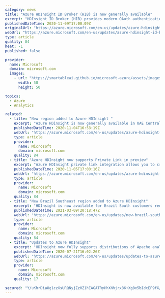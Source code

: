 ```yaml
---
category: news
title: "Azure HDInsight ID Broker (HIB) is now generally available"
excerpt: "HDInsight ID Broker (HIB) provides modern OAuth authentication and enables federated users to login to cluster without syncing on-premise password hashes to the cloud."
publishedDateTime: 2020-11-09T17:00:09Z
originalUrl: "https://azure.microsoft.com/en-us/updates/azure-hdinsight-id-broker-hib-is-now-generally-available/"
webUrl: "https://azure.microsoft.com/en-us/updates/azure-hdinsight-id-broker-hib-is-now-generally-available/"
type: article
quality: 84
heat: -1
published: false

provider:
  name: Microsoft
  domain: microsoft.com
  images:
    - url: "https://smartableai.github.io/microsoft-azure/assets/images/organizations/microsoft.com-50x50.jpg"
      width: 50
      height: 50

topics:
  - Azure
  - Analytics

related:
  - title: "New region added to Azure HDInsight "
    excerpt: "Azure HDinsight is now generally available in UAE Central"
    publishedDateTime: 2020-11-04T16:58:19Z
    webUrl: "https://azure.microsoft.com/en-us/updates/azure-hdinsight-is-now-available-in-the-uae-central/"
    type: article
    provider:
      name: Microsoft
      domain: microsoft.com
    quality: 84
  - title: "Azure HDInsight now supports Private Link in preview"
    excerpt: "Azure HDInsight private link integration allows you to create VNET injected clusters with no public IP and access them using your own private endpoints."
    publishedDateTime: 2020-11-05T17:00:16Z
    webUrl: "https://azure.microsoft.com/en-us/updates/azure-hdinsight-now-supports-private-link-in-preview/"
    type: article
    provider:
      name: Microsoft
      domain: microsoft.com
    quality: 84
  - title: "New Brazil Southeast region added to Azure HDInsight"
    excerpt: "HDInsight is now available for Brazil South customers requiring scenario-based in-country disaster recovery."
    publishedDateTime: 2021-03-09T20:18:47Z
    webUrl: "https://azure.microsoft.com/en-us/updates/new-brazil-southeast-region-added-to-azure-hdinsight/"
    type: article
    provider:
      name: Microsoft
      domain: microsoft.com
    quality: 84
  - title: "Updates to Azure HDInsight"
    excerpt: "HDInsight now fully supports distributions of Apache analytics projects in-house. Plus, in the coming months, we’re launching the next generation of HDInsight with new and improved features."
    publishedDateTime: 2020-07-21T16:02:26Z
    webUrl: "https://azure.microsoft.com/en-us/updates/updates-to-azure-hdinsight-2/"
    type: article
    provider:
      name: Microsoft
      domain: microsoft.com
    quality: 17

secured: "Y/uKhrDia8g1czXsURQNyjZzHZ1hEAGATRyHhXNhjrx86+Xg8x5bIdcEF9fX/dTPb31GYZDvFT2ZjWhht7ttxJCvo9XmLfO6Up71brdS+uXWiLL8hlTvk5aLanxJqP7/fQoGIjHEj94SfoLMQYFjUtQJ6BUhYtFVaKCEYgg/FjAOpaEev1XZ5qe0dCz/f0b8dsmvPteCB9s1cpO5VqBGu9nvZr1Y5LTOTVwrxnRrB0U2SjyITBJ8IkJadVgFRsxARr2ZNwsdAGegbbRqMUIIHvAgCl9EgM7xdogcsuVibJvU6+E6QXo8TY+TQYditSiSFcuM34Cet24B/IChWCUYKWfcyOqb5yZZUkPpIvOjLUo=;9g36Lc0/N+kjcjhZaKlM7Q=="
---
```


